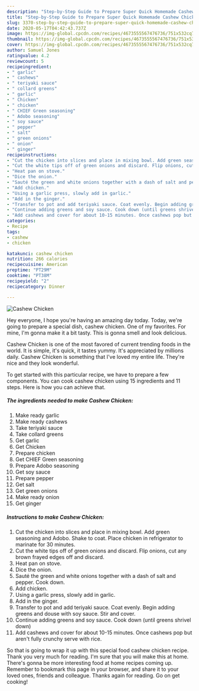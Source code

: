 ```yaml
---
description: "Step-by-Step Guide to Prepare Super Quick Homemade Cashew Chicken"
title: "Step-by-Step Guide to Prepare Super Quick Homemade Cashew Chicken"
slug: 3370-step-by-step-guide-to-prepare-super-quick-homemade-cashew-chicken
date: 2020-05-17T04:42:43.737Z
image: https://img-global.cpcdn.com/recipes/4673555567476736/751x532cq70/cashew-chicken-recipe-main-photo.jpg
thumbnail: https://img-global.cpcdn.com/recipes/4673555567476736/751x532cq70/cashew-chicken-recipe-main-photo.jpg
cover: https://img-global.cpcdn.com/recipes/4673555567476736/751x532cq70/cashew-chicken-recipe-main-photo.jpg
author: Samuel Jones
ratingvalue: 4.2
reviewcount: 5
recipeingredient:
- " garlic"
- " cashews"
- " teriyaki sauce"
- " collard greens"
- " garlic"
- " Chicken"
- " chicken"
- " CHIEF Green seasoning"
- " Adobo seasoning"
- " soy sauce"
- " pepper"
- " salt"
- " green onions"
- " onion"
- " ginger"
recipeinstructions:
- "Cut the chicken into slices and place in mixing bowl. Add green seasoning and Adobo. Shake to coat. Place chicken in refrigerator to marinate for 30 minutes."
- "Cut the white tips off of green onions and discard. Flip onions, cut any brown frayed edges off and discard."
- "Heat pan on stove."
- "Dice the onion."
- "Sauté the green and white onions together with a dash of salt and pepper. Cook down."
- "Add chicken."
- "Using a garlic press, slowly add in garlic."
- "Add in the ginger."
- "Transfer to pot and add teriyaki sauce. Coat evenly. Begin adding greens and douse with soy sauce. Stir and cover."
- "Continue adding greens and soy sauce. Cook down (until greens shrivel down)"
- "Add cashews and cover for about 10-15 minutes. Once cashews pop but aren&#39;t fully crunchy serve with rice."
categories:
- Recipe
tags:
- cashew
- chicken

katakunci: cashew chicken 
nutrition: 266 calories
recipecuisine: American
preptime: "PT29M"
cooktime: "PT38M"
recipeyield: "2"
recipecategory: Dinner

---
```



![Cashew Chicken](https://img-global.cpcdn.com/recipes/4673555567476736/751x532cq70/cashew-chicken-recipe-main-photo.jpg)

Hey everyone, I hope you're having an amazing day today. Today, we're going to prepare a special dish, cashew chicken. One of my favorites. For mine, I'm gonna make it a bit tasty. This is gonna smell and look delicious.

Cashew Chicken is one of the most favored of current trending foods in the world. It is simple, it's quick, it tastes yummy. It's appreciated by millions daily. Cashew Chicken is something that I've loved my entire life. They're nice and they look wonderful.




To get started with this particular recipe, we have to prepare a few components. You can cook cashew chicken using 15 ingredients and 11 steps. Here is how you can achieve that.

<!--inarticleads1-->

##### The ingredients needed to make Cashew Chicken:

1. Make ready  garlic
1. Make ready  cashews
1. Take  teriyaki sauce
1. Take  collard greens
1. Get  garlic
1. Get  Chicken
1. Prepare  chicken
1. Get  CHIEF Green seasoning
1. Prepare  Adobo seasoning
1. Get  soy sauce
1. Prepare  pepper
1. Get  salt
1. Get  green onions
1. Make ready  onion
1. Get  ginger




<!--inarticleads2-->

##### Instructions to make Cashew Chicken:

1. Cut the chicken into slices and place in mixing bowl. Add green seasoning and Adobo. Shake to coat. Place chicken in refrigerator to marinate for 30 minutes.
1. Cut the white tips off of green onions and discard. Flip onions, cut any brown frayed edges off and discard.
1. Heat pan on stove.
1. Dice the onion.
1. Sauté the green and white onions together with a dash of salt and pepper. Cook down.
1. Add chicken.
1. Using a garlic press, slowly add in garlic.
1. Add in the ginger.
1. Transfer to pot and add teriyaki sauce. Coat evenly. Begin adding greens and douse with soy sauce. Stir and cover.
1. Continue adding greens and soy sauce. Cook down (until greens shrivel down)
1. Add cashews and cover for about 10-15 minutes. Once cashews pop but aren&#39;t fully crunchy serve with rice.




So that is going to wrap it up with this special food cashew chicken recipe. Thank you very much for reading. I'm sure that you will make this at home. There's gonna be more interesting food at home recipes coming up. Remember to bookmark this page in your browser, and share it to your loved ones, friends and colleague. Thanks again for reading. Go on get cooking!
